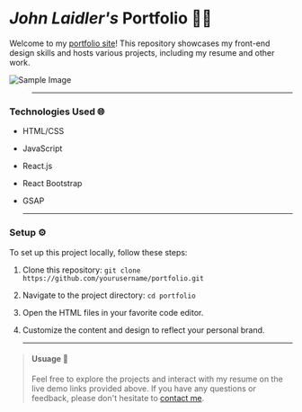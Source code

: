 
# *John Laidler's*  Portfolio 🧑‍💻

Welcome to my [portfolio site](https://johnlaidler267.github.io/Portfolio/)! This repository showcases my front-end design skills and hosts various projects, including my resume and other work.

![Sample Image](https://drive.google.com/uc?export=view&id=1uGmvKEm4l0XjKXa6uMRmo7kw1MQ7gJnC)
>	---

### Technologies Used 🌐

- HTML/CSS
- JavaScript
- React.js
- React Bootstrap
- GSAP

	---
### Setup ⚙️

To set up this project locally, follow these steps:

1. Clone this repository: `git clone https://github.com/yourusername/portfolio.git`
2. Navigate to the project directory: `cd portfolio`
3. Open the HTML files in your favorite code editor.
4. Customize the content and design to reflect your personal brand.

	---

> #### Usuage 📩
>
> Feel free to explore the projects and interact with my resume on the live demo links provided above. If you have any questions or feedback, please don't hesitate to [contact me](mailto:johnmlaidler@comcast.net).

